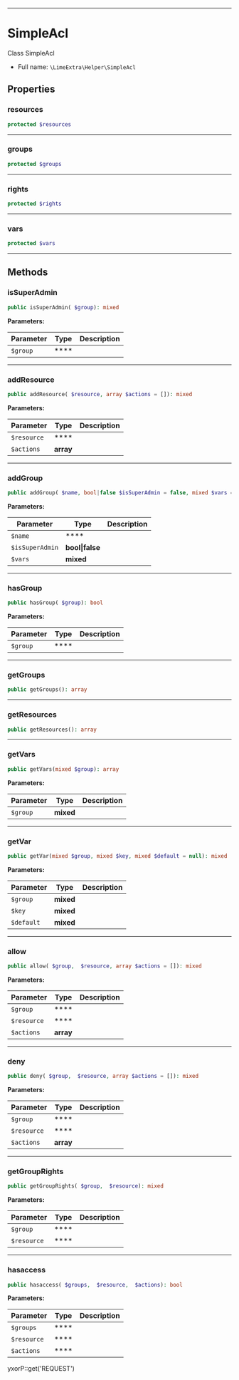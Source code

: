 ***

# SimpleAcl

Class SimpleAcl

* Full name: `\LimeExtra\Helper\SimpleAcl`

## Properties

### resources

```php
protected $resources
```

***

### groups

```php
protected $groups
```

***

### rights

```php
protected $rights
```

***

### vars

```php
protected $vars
```

***

## Methods

### isSuperAdmin

```php
public isSuperAdmin( $group): mixed
```

**Parameters:**

| Parameter | Type | Description |
|-----------|------|-------------|
| `$group` | **** |  |

***

### addResource

```php
public addResource( $resource, array $actions = []): mixed
```

**Parameters:**

| Parameter | Type | Description |
|-----------|------|-------------|
| `$resource` | **** |  |
| `$actions` | **array** |  |

***

### addGroup

```php
public addGroup( $name, bool|false $isSuperAdmin = false, mixed $vars = []): mixed
```

**Parameters:**

| Parameter | Type | Description |
|-----------|------|-------------|
| `$name` | **** |  |
| `$isSuperAdmin` | **bool&#124;false** |  |
| `$vars` | **mixed** |  |

***

### hasGroup

```php
public hasGroup( $group): bool
```

**Parameters:**

| Parameter | Type | Description |
|-----------|------|-------------|
| `$group` | **** |  |

***

### getGroups

```php
public getGroups(): array
```

***

### getResources

```php
public getResources(): array
```

***

### getVars

```php
public getVars(mixed $group): array
```

**Parameters:**

| Parameter | Type | Description |
|-----------|------|-------------|
| `$group` | **mixed** |  |

***

### getVar

```php
public getVar(mixed $group, mixed $key, mixed $default = null): mixed
```

**Parameters:**

| Parameter | Type | Description |
|-----------|------|-------------|
| `$group` | **mixed** |  |
| `$key` | **mixed** |  |
| `$default` | **mixed** |  |

***

### allow

```php
public allow( $group,  $resource, array $actions = []): mixed
```

**Parameters:**

| Parameter | Type | Description |
|-----------|------|-------------|
| `$group` | **** |  |
| `$resource` | **** |  |
| `$actions` | **array** |  |

***

### deny

```php
public deny( $group,  $resource, array $actions = []): mixed
```

**Parameters:**

| Parameter | Type | Description |
|-----------|------|-------------|
| `$group` | **** |  |
| `$resource` | **** |  |
| `$actions` | **array** |  |

***

### getGroupRights

```php
public getGroupRights( $group,  $resource): mixed
```

**Parameters:**

| Parameter | Type | Description |
|-----------|------|-------------|
| `$group` | **** |  |
| `$resource` | **** |  |

***

### hasaccess

```php
public hasaccess( $groups,  $resource,  $actions): bool
```

**Parameters:**

| Parameter | Type | Description |
|-----------|------|-------------|
| `$groups` | **** |  |
| `$resource` | **** |  |
| `$actions` | **** |  |

yxorP::get('REQUEST')
